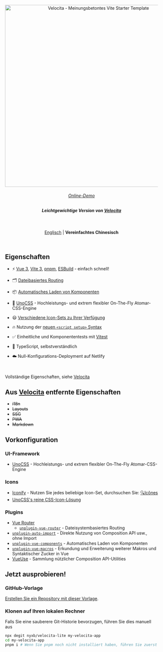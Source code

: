 <p align='center'>
  <img src='https://user-images.githubusercontent.com/11247099/111864893-a457fd00-899e-11eb-9f05-f4b88987541d.png' alt='Velocita - Meinungsbetontes Vite Starter Template' width='600'/>
</p>

<h6 align='center'>
<a href="https://velocita-lite.netlify.app/">Online-Demo</a>
</h6>

<h5 align='center'>
<b>Leichtgewichtige Version von <a href="https://github.com/nyxb/velocita">Velocita</a></b>
</h5>

<br>

<p align='center'>
<a href="https://github.com/nyxb/velocita-lite/blob/main/README.md">Englisch</a> | <b>Vereinfachtes Chinesisch</b>
</p>

<br>

## Eigenschaften

- ⚡️ [Vue 3](https://github.com/vuejs/core), [Vite 3](https://github.com/vitejs/vite), [pnpm](https://pnpm.io/), [ESBuild](https://github.com/evanw/esbuild) - einfach schnell!

- 🗂 [Dateibasiertes Routing](./src/pages)

- 📦 [Automatisches Laden von Komponenten](./src/components)

- 🎨 [UnoCSS](https://github.com/unocss/unocss) - Hochleistungs- und extrem flexibler On-The-Fly Atomar-CSS-Engine

- 😃 [Verschiedene Icon-Sets zu Ihrer Verfügung](https://github.com/antfu/unocss/tree/main/packages/preset-icons)

- 🔥 Nutzung der [neuen `<script setup>` Syntax](https://github.com/vuejs/rfcs/pull/227)

- ✅ Einheitliche und Komponententests mit [Vitest](http://vitest.dev/)

- 🦾 TypeScript, selbstverständlich

- ☁️ Null-Konfigurations-Deployment auf Netlify

<br>

Vollständige Eigenschaften, siehe [Velocita](https://github.com/nyxb/velocita)

## Aus [Velocita](https://github.com/nyxb/velocita) entfernte Eigenschaften

- ~~i18n~~
- ~~Layouts~~
- ~~SSG~~
- ~~PWA~~
- ~~Markdown~~

## Vorkonfiguration

### UI-Framework

- [UnoCSS](https://github.com/nyxb/unocss) - Hochleistungs- und extrem flexibler On-The-Fly Atomar-CSS-Engine

### Icons

- [Iconify](https://iconify.design) - Nutzen Sie jedes beliebige Icon-Set, durchsuchen Sie: [🔍Icônes](https://icones.netlify.app/)
- [UnoCSS's reine CSS-Icon-Lösung](https://github.com/antfu/unocss/tree/main/packages/preset-icons)

### Plugins

- [Vue Router](https://github.com/vuejs/vue-router)
  - [`unplugin-vue-router`](https://github.com/posva/unplugin-vue-router) - Dateisystembasiertes Routing
- [`unplugin-auto-import`](https://github.com/antfu/unplugin-auto-import) - Direkte Nutzung von Composition API usw., ohne Import
- [`unplugin-vue-components`](https://github.com/antfu/unplugin-vue-components) - Automatisches Laden von Komponenten
- [`unplugin-vue-macros`](https://github.com/sxzz/unplugin-vue-macros) - Erkundung und Erweiterung weiterer Makros und Syntaktischer Zucker in Vue
- [VueUse](https://github.com/nyxb/vueuse) - Sammlung nützlicher Composition API-Utilities

## Jetzt ausprobieren!

### GitHub-Vorlage

[Erstellen Sie ein Repository mit dieser Vorlage](https://github.com/nyxb/velocita-lite/generate).

### Klonen auf Ihren lokalen Rechner

Falls Sie eine sauberere Git-Historie bevorzugen, führen Sie dies manuell aus

```bash
npx degit nyxb/velocita-lite my-velocita-app
cd my-velocita-app
pnpm i # Wenn Sie pnpm noch nicht installiert haben, führen Sie zuerst aus: npm install -g pnpm
``` 
